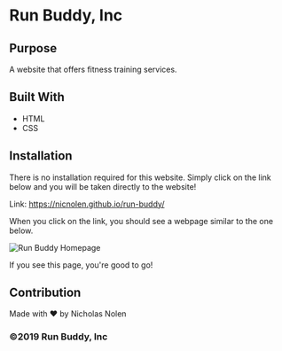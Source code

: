 # Run Buddy, Inc

## Purpose
A website that offers fitness training services.

## Built With
* HTML
* CSS

## Installation
There is no installation required for this website. Simply click on the link below and you will be taken directly to the website!   

Link: https://nicnolen.github.io/run-buddy/   

When you click on the link, you should see a webpage similar to the one below.  


![Run Buddy Homepage](https://user-images.githubusercontent.com/88728912/146840298-25fb7f10-1c0f-442d-8c2e-6fa619e69862.png)



If you see this page, you're good to go!

## Contribution
Made with ❤️ by Nicholas Nolen

### ©️2019 Run Buddy, Inc
